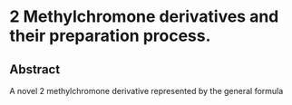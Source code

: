 # 2 Methylchromone derivatives and their preparation process.

## Abstract
A novel 2 methylchromone derivative represented by the general formula